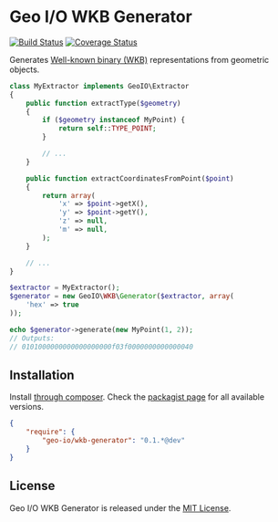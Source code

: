 Geo I/O WKB Generator
=====================

[![Build Status](https://travis-ci.org/geo-io/wkb-generator.svg?branch=master)](https://travis-ci.org/geo-io/wkb-generator)
[![Coverage Status](https://img.shields.io/coveralls/geo-io/wkb-generator.svg?style=flat)](https://coveralls.io/r/geo-io/wkb-generator)

Generates [Well-known binary (WKB)](http://en.wikipedia.org/wiki/Well-known_text#Well-known_binary)
representations from geometric objects.

```php
class MyExtractor implements GeoIO\Extractor
{
    public function extractType($geometry)
    {
        if ($geometry instanceof MyPoint) {
            return self::TYPE_POINT;
        }

        // ...
    }

    public function extractCoordinatesFromPoint($point)
    {
        return array(
            'x' => $point->getX(),
            'y' => $point->getY(),
            'z' => null,
            'm' => null,
        );
    }

    // ...
}

$extractor = MyExtractor();
$generator = new GeoIO\WKB\Generator($extractor, array(
    'hex' => true
));

echo $generator->generate(new MyPoint(1, 2));
// Outputs:
// 0101000000000000000000f03f0000000000000040
```

Installation
------------

Install [through composer](http://getcomposer.org). Check the
[packagist page](https://packagist.org/packages/geo-io/wkb-generator) for all
available versions.

```json
{
    "require": {
        "geo-io/wkb-generator": "0.1.*@dev"
    }
}
```

License
-------

Geo I/O WKB Generator is released under the [MIT License](LICENSE).
